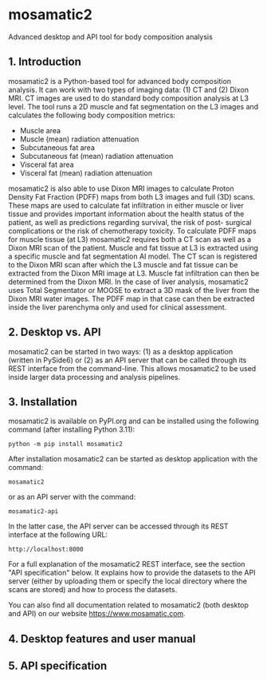 # mosamatic2
Advanced desktop and API tool for body composition analysis


## 1. Introduction
mosamatic2 is a Python-based tool for advanced body composition analysis. It can work with
two types of imaging data: (1) CT and (2) Dixon MRI. CT images are used to do standard body
composition analysis at L3 level. The tool runs a 2D muscle and fat segmentation on the L3
images and calculates the following body composition metrics:

- Muscle area
- Muscle (mean) radiation attenuation
- Subcutaneous fat area
- Subcutaneous fat (mean) radiation attenuation
- Visceral fat area
- Visceral fat (mean) radiation attenuation

mosamatic2 is also able to use Dixon MRI images to calculate Proton Density Fat Fraction
(PDFF) maps from both L3 images and full (3D) scans. These maps are used to calculate fat
infiltration in either muscle or liver tissue and provides important information about the 
health status of the patient, as well as predictions regarding survival, the risk of post-
surgical complications or the risk of chemotherapy toxicity.
To calculate PDFF maps for muscle tissue (at L3) mosamatic2 requires both a CT scan as well
as a Dixon MRI scan of the patient. Muscle and fat tissue at L3 is extracted using a specific
muscle and fat segmentation AI model. The CT scan is registered to the Dixon MRI scan after
which the L3 muscle and fat tissue can be extracted from the Dixon MRI image at L3. Muscle
fat infiltration can then be determined from the Dixon MRI. 
In the case of liver analysis, mosamatic2 uses Total Segmentator or MOOSE to extract a 3D
mask of the liver from the Dixon MRI water images. The PDFF map in that case can then be
extracted inside the liver parenchyma only and used for clinical assessment.


## 2. Desktop vs. API
mosamatic2 can be started in two ways: (1) as a desktop application (written in PySide6)
or (2) as an API server that can be called through its REST interface from the command-line.
This allows mosamatic2 to be used inside larger data processing and analysis pipelines.


## 3. Installation
mosamatic2 is available on PyPI.org and can be installed using the following command (after
installing Python 3.11):

    python -m pip install mosamatic2

After installation mosamatic2 can be started as desktop application with the command:

    mosamatic2

or as an API server with the command:

    mosamatic2-api

In the latter case, the API server can be accessed through its REST interface at the 
following URL:

    http://localhost:8000

For a full explanation of the mosamatic2 REST interface, see the section "API specification"
below. It explains how to provide the datasets to the API server (either by uploading them or 
specify the local directory where the scans are stored) and how to process the datasets.

You can also find all documentation related to mosamatic2 (both desktop and API) on our 
website https://www.mosamatic.com. 


## 4. Desktop features and user manual


## 5. API specification
